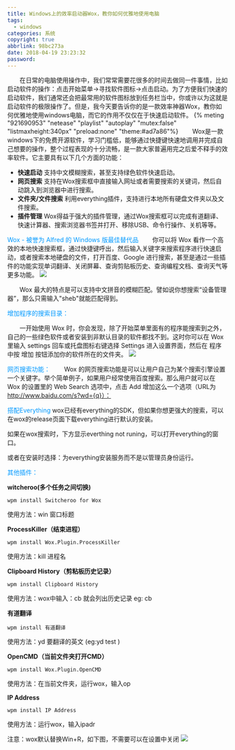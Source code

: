 ```yaml
---
title: Windows上的效率启动器Wox，教你如何优雅地使用电脑
tags:
  - windows
categories: 系统
copyright: true
abbrlink: 98bc273a
date: 2018-04-19 23:23:32
password:
---
```

&emsp;&emsp;在日常的电脑使用操作中，我们常常需要花很多的时间去做同一件事情，比如启动软件的操作：点击开始菜单->寻找软件图标->点击启动。为了方便我们快速的启动软件，我们通常还会把最常用的软件图标放到任务栏当中，你或许以为这就是启动软件的极限操作了。但是，我今天要告诉你的是一款效率神器Wox，教你如何优雅地使用windows电脑，而它的作用不仅仅在于快速启动软件。
{% meting "921690953" "netease" "playlist" "autoplay" "mutex:false" "listmaxheight:340px" "preload:none" "theme:#ad7a86"%}
&emsp;&emsp;Wox是一款windows下的免费开源软件，学习门槛低，能够通过快捷键快速地调用并完成自己想要的操作，整个过程表现的十分流畅，是一款大家普遍用完之后爱不释手的效率软件。它主要具有以下几个方面的功能：

+ **快速启动** 支持中文模糊搜索，甚至支持绿色软件快速启动。
+ **网页搜索** 支持在Wox搜索框中直接输入网址或者需要搜索的关键词，然后自动跳入到浏览器中进行搜索。
+ **文件夹/文件搜索** 利用everything插件，支持进行本地所有硬盘文件夹以及文件搜索。
+ **插件管理** Wox得益于强大的插件管理，通过Wox搜索框可以完成有道翻译、快速计算器、搜索浏览器书签并打开、移除USB、命令行操作、关机等等。



<font color=#0099ff> Wox - 被誉为 Alfred 的 Windows 版最佳替代品</font>
&emsp;&emsp;你可以将 Wox 看作一个高效的本地快速搜索框，通过快捷键呼出，然后输入关键字来搜索程序进行快速启动，或者搜索本地硬盘的文件，打开百度、Google 进行搜索，甚至是通过一些插件的功能实现单词翻译、关闭屏幕、查询剪贴板历史、查询编程文档、查询天气等更多功能。
![ ](https://data.singlelovely.cn/xsj/2018/4/20/wox1.png)

&emsp;&emsp;Wox 最大的特点是可以支持中文拼音的模糊匹配。譬如说你想搜索“设备管理器”，那么只需输入"sheb"就能匹配得到。

<font color=#0099ff>增加程序的搜索目录：</font>

&emsp;&emsp;一开始使用 Wox 时，你会发现，除了开始菜单里面有的程序能搜索到之外，自己的一些绿色软件或者安装到非默认目录的软件都找不到。这时你可以在 Wox 里输入 settings 回车或托盘图标右键选择 Settings 进入设置界面，然后在 程序 中按 增加 按钮添加你的软件所在的文件夹。
![ ](https://data.singlelovely.cn/xsj/2018/4/20/wox2.png)

<font color=#0099ff>网页搜索功能：</font>
&emsp;&emsp;Wox 的网页搜索功能是可以让用户自己为某个搜索引擎设置一个关键字。举个简单例子，如果用户经常使用百度搜索。那么用户就可以在 Wox 的设置里的 Web Search 选项中，点击 Add 增加这么一个选项（URL为 http://www.baidu.com/s?wd={q}）：

<font color=#0099ff>搭配Everything</font>
wox已经有everything的SDK，但如果你想更强大的搜索，可以在wox的release页面下载everything进行默认的安装。

如果在wox搜索时，下方显示everthing not runing，可以打开everything的窗口。

或者在安装时选择：为everything安装服务而不是以管理员身份运行。

<font color=#0099ff>其他插件：</font>

**witcheroo(多个任务之间切换)**

    wpm install Switcheroo for Wox
使用方法：win 窗口标题

**ProcessKiller（结束进程）**

    wpm install Wox.Plugin.ProcessKiller
使用方法：kill 进程名

**Clipboard History（剪粘板历史记录）**
     
	wpm install Clipboard History
使用方法：wox中输入：cb 就会列出历史记录
eg: cb

**有道翻译**

    wpm install 有道翻译
使用方法：yd 要翻译的英文
(eg:yd test )

**OpenCMD（当前文件夹打开CMD）**
  
    wpm install Wox.Plugin.OpenCMD
使用方法：在当前文件夹，运行wox，输入op

**IP Address**

    wpm install IP Address
使用方法：运行wox，输入ipadr


注意：wox默认替换Win+R，如下图，不需要可以在设置中关闭
![ ](https://data.singlelovely.cn/xsj/2018/4/20/wox3.png)